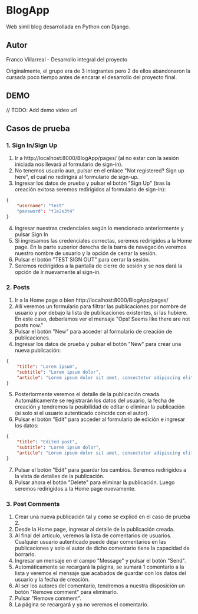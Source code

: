 # BlogApp

Web simil blog desarrollada en Python con Django.

## Autor

Franco Villarreal - Desarrollo integral del proyecto

Originalmente, el grupo era de 3 integrantes pero 2 de ellos abandonaron la cursada poco tiempo antes de encarar el desarrollo del proyecto final.

## DEMO

// TODO: Add demo video url

## Casos de prueba

### 1. Sign In/Sign Up

1. Ir a http://localhost:8000/BlogApp/pages/ (al no estar con la sesión iniciada nos llevará al formulario de sign-in).
2. No tenemos usuario aun, pulsar en el enlace "Not registered? Sign up here", el cual no redirigirá al formulario de sign-up.
3. Ingresar los datos de prueba y pulsar el botón "Sign Up" (tras la creación exitosa seremos redirigidos al formulario de sign-in):
```json
{
    "username": "test"
    "password": "t1e2s3t4"
}
```
4. Ingresar nuestras credenciales según lo mencionado anteriormente y pulsar Sign In
5. Si ingresamos las credenciales correctas, seremos redirigidos a la Home page. En la parte superior derecha de la barra de navegación veremos nuestro nombre de usuario y la opción de cerrar la sesión.
6. Pulsar el botón "TEST SIGN OUT" para cerrar la sesión.
7. Seremos redirigidos a la pantalla de cierre de sesión y se nos dará la opción de ir nuevamente al sign-in.

### 2. Posts

1. Ir a la Home page o bien http://localhost:8000/BlogApp/pages/
2. Allí veremos un formulario para filtrar las publicaciones por nombre de usuario y por debajo la lista de publicaciones existentes, si las hubiere. En este caso, deberíamos ver el mensaje "Ops! Seems like there are not posts now."
3. Pulsar el botón "New" para acceder al formulario de creación de publicaciones.
4. Ingresar los datos de prueba y pulsar el botón "New" para crear una nueva publicación:
```json
{
    "title": "Lorem ipsum",
    "subtitle": "Lorem ipsum dolor",
    "article": "Lorem ipsum dolor sit amet, consectetur adipiscing elit. Quisque venenatis sit amet felis nec tincidunt. Donec porttitor eros nisi, id vestibulum eros luctus mattis. Curabitur pellentesque consequat felis, et tristique magna malesuada sit amet. Interdum et malesuada fames ac ante ipsum primis in faucibus. Curabitur volutpat arcu quis sapien lacinia, in venenatis eros semper. Aliquam dapibus sapien id neque volutpat, a tincidunt lorem vestibulum. Aenean eu sapien et risus tempus dapibus. Pellentesque hendrerit purus erat, in molestie arcu ultrices scelerisque. Aenean nec nunc eu nunc vulputate scelerisque. Phasellus molestie urna ac facilisis luctus. Nullam aliquet lectus ante, eget dictum orci lobortis a. Lorem ipsum dolor sit amet, consectetur adipiscing elit. Etiam vitae rhoncus eros. Ut tincidunt, mi non rutrum auctor, justo odio tempus leo, sit amet dignissim augue diam a lacus."
}
```
5. Posteriormente veremos el detalle de la publicación creada. Automáticamente se registrarán los datos del usuario, la fecha de creación y tendremos la posibilidad de editar o eliminar la publicación (si solo si el usuario autenticado coincide con el autor).
6. Pulsar el botón "Edit" para acceder al formulario de edición e ingresar los datos:
```json
{
    "title": "Edited post",
    "subtitle": "Lorem ipsum dolor",
    "article": "Lorem ipsum dolor sit amet, consectetur adipiscing elit. Quisque venenatis sit amet felis nec tincidunt. Donec porttitor eros nisi, id vestibulum eros luctus mattis. Curabitur pellentesque consequat felis, et tristique magna malesuada sit amet. Interdum et malesuada fames ac ante ipsum primis in faucibus. Curabitur volutpat arcu quis sapien lacinia, in venenatis eros semper. Aliquam dapibus sapien id neque volutpat, a tincidunt lorem vestibulum. Aenean eu sapien et risus tempus dapibus. Pellentesque hendrerit purus erat, in molestie arcu ultrices scelerisque. Aenean nec nunc eu nunc vulputate scelerisque. Phasellus molestie urna ac facilisis luctus. Nullam aliquet lectus ante, eget dictum orci lobortis a. Lorem ipsum dolor sit amet, consectetur adipiscing elit. Etiam vitae rhoncus eros. Ut tincidunt, mi non rutrum auctor, justo odio tempus leo, sit amet dignissim augue diam a lacus."
}
```
7. Pulsar el botón "Edit" para guardar los cambios. Seremos redirigidos a la vista de detalles de la publicación.
8. Pulsar ahora el botón "Delete" para eliminar la publicación. Luego seremos redirigidos a la Home page nuevamente.

### 3. Post Comments

1. Crear una nueva publicación tal y como se explicó en el caso de prueba 2.
2. Desde la Home page, ingresar al detalle de la publicación creada.
3. Al final del artículo, veremos la lista de comentarios de usuarios. Cualquier usuario autenticado puede dejar comentarios en las publicaciones y solo el autor de dicho comentario tiene la capacidad de borrarlo.
4. Ingresar un mensaje en el campo "Message" y pulsar el botón "Send".
5. Automáticamente se recargará la página, se sumará 1 comentario a la lista y veremos el mensaje que acabados de guardar con los datos del usuario y la fecha de creación.
6. Al ser los autores del comentario, tendremos a nuestra disposición un botón "Remove comment" para eliminarlo.
7. Pulsar "Remove comment".
8. La página se recargará y ya no veremos el comentario.